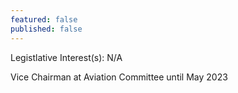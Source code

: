 ```yaml
---
featured: false
published: false
---
```

Legistlative Interest(s): N/A

Vice Chairman at Aviation Committee until May 2023